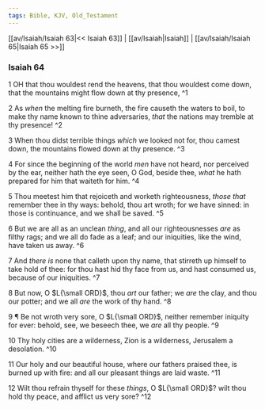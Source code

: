```yaml
---
tags: Bible, KJV, Old_Testament
---
```


[[av/Isaiah/Isaiah 63|<< Isaiah 63]] | [[av/Isaiah|Isaiah]] | [[av/Isaiah/Isaiah 65|Isaiah 65 >>]]

### Isaiah 64

1 OH that thou wouldest rend the heavens, that thou wouldest come down, that the mountains might flow down at thy presence, ^1

2 As _when_ the melting fire burneth, the fire causeth the waters to boil, to make thy name known to thine adversaries, _that_ the nations may tremble at thy presence! ^2

3 When thou didst terrible things _which_ we looked not for, thou camest down, the mountains flowed down at thy presence. ^3

4 For since the beginning of the world _men_ have not heard, nor perceived by the ear, neither hath the eye seen, O God, beside thee, _what_ he hath prepared for him that waiteth for him. ^4

5 Thou meetest him that rejoiceth and worketh righteousness, _those_ _that_ remember thee in thy ways: behold, thou art wroth; for we have sinned: in those is continuance, and we shall be saved. ^5

6 But we are all as an unclean _thing_, and all our righteousnesses _are_ as filthy rags; and we all do fade as a leaf; and our iniquities, like the wind, have taken us away. ^6

7 And _there_ _is_ none that calleth upon thy name, that stirreth up himself to take hold of thee: for thou hast hid thy face from us, and hast consumed us, because of our iniquities. ^7

8 But now, O $L{\small ORD}$, thou _art_ our father; we _are_ the clay, and thou our potter; and we all _are_ the work of thy hand. ^8

9 ¶ Be not wroth very sore, O $L{\small ORD}$, neither remember iniquity for ever: behold, see, we beseech thee, we _are_ all thy people. ^9

10 Thy holy cities are a wilderness, Zion is a wilderness, Jerusalem a desolation. ^10

11 Our holy and our beautiful house, where our fathers praised thee, is burned up with fire: and all our pleasant things are laid waste. ^11

12 Wilt thou refrain thyself for these _things_, O $L{\small ORD}$? wilt thou hold thy peace, and afflict us very sore? ^12

